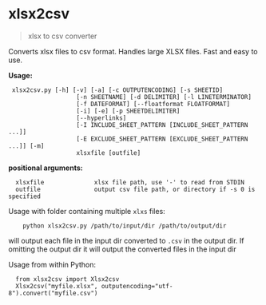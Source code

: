 # xlsx2csv

> xlsx to csv converter

Converts xlsx files to csv format.
Handles large XLSX files. Fast and easy to use.

**Usage:**
```
 xlsx2csv.py [-h] [-v] [-a] [-c OUTPUTENCODING] [-s SHEETID]
                   [-n SHEETNAME] [-d DELIMITER] [-l LINETERMINATOR]
                   [-f DATEFORMAT] [--floatformat FLOATFORMAT]
                   [-i] [-e] [-p SHEETDELIMITER]
                   [--hyperlinks]
                   [-I INCLUDE_SHEET_PATTERN [INCLUDE_SHEET_PATTERN ...]]
                   [-E EXCLUDE_SHEET_PATTERN [EXCLUDE_SHEET_PATTERN ...]] [-m]
                   xlsxfile [outfile]
```
**positional arguments:**
```
  xlsxfile              xlsx file path, use '-' to read from STDIN
  outfile               output csv file path, or directory if -s 0 is specified
```


Usage with folder containing multiple `xlxs` files:
```
    python xlsx2csv.py /path/to/input/dir /path/to/output/dir
```
will output each file in the input dir converted to `.csv` in the output dir. If omitting the output dir it will output the converted files in the input dir

Usage from within Python:
```
  from xlsx2csv import Xlsx2csv
  Xlsx2csv("myfile.xlsx", outputencoding="utf-8").convert("myfile.csv")
